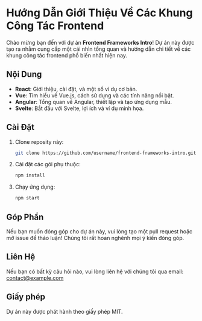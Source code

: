 # Hướng Dẫn Giới Thiệu Về Các Khung Công Tác Frontend

Chào mừng bạn đến với dự án **Frontend Frameworks Intro**! Dự án này được tạo ra nhằm cung cấp một cái nhìn tổng quan và hướng dẫn chi tiết về các khung công tác frontend phổ biến nhất hiện nay.

## Nội Dung

- **React**: Giới thiệu, cài đặt, và một số ví dụ cơ bản.
- **Vue**: Tìm hiểu về Vue.js, cách sử dụng và các tính năng nổi bật.
- **Angular**: Tổng quan về Angular, thiết lập và tạo ứng dụng mẫu.
- **Svelte**: Bắt đầu với Svelte, lợi ích và ví dụ minh họa.

## Cài Đặt

1. Clone reposity này:
   ```bash
   git clone https://github.com/username/frontend-frameworks-intro.git
   ```
2. Cài đặt các gói phụ thuộc:
   ```bash
   npm install
   ```
3. Chạy ứng dụng:
   ```bash
   npm start
   ```

## Góp Phần

Nếu bạn muốn đóng góp cho dự án này, vui lòng tạo một pull request hoặc mở issue để thảo luận! Chúng tôi rất hoan nghênh mọi ý kiến đóng góp.

## Liên Hệ

Nếu bạn có bất kỳ câu hỏi nào, vui lòng liên hệ với chúng tôi qua email: contact@example.com

## Giấy phép

Dự án này được phát hành theo giấy phép MIT.
